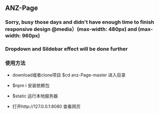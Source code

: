 ## ANZ-Page

### Sorry, busy those days and didn't have enough time to finish responsive design @media）(max-width: 480px) and (max-width: 960px)

### Dropdown and Sildebar effect will be done further

### 使用方法

- download或者clone项目 $cd anz-Page-master 进入目录

- $npm i 安装依赖包

- $static 运行本地服务器

- 打开http://127.0.0.1:8080 查看网页
